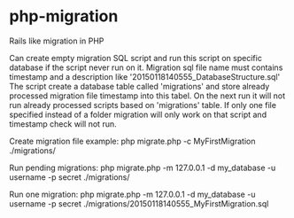 # php-migration
Rails like migration in PHP

Can create empty migration SQL script and run this script on specific database if
the script never run on it. Migration sql file name must contains timestamp and a
description like '20150118140555_DatabaseStructure.sql'
The script create a database table called 'migrations' and store already processed
migration file timestamp into this tabel. On the next run it will not run already
processed scripts based on 'migrations' table.
If only one file specified instead of a folder migration will only work on that script
and timestamp check will not run.


Create migration file example:
 php migrate.php -c MyFirstMigration ./migrations/

Run pending migrations:
 php migrate.php -m 127.0.0.1 -d my_database -u username -p secret ./migrations/

Run one migration:
 php migrate.php -m 127.0.0.1 -d my_database -u username -p secret ./migrations/20150118140555_MyFirstMigration.sql
